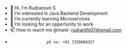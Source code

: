 - 👋 Hi, I’m Rudramuni S
- 👀 I’m interested in Java Backend Development
- 🌱 I’m currently learning Microservices
- 💞️ I’m looking for an oppertunity to work
- 📫 How to reach me @maid- rudrarithi07@gmail.com
-                     ph no- +91 7259604327


<!---
RudraRithi/RudraRithi is a ✨ special ✨ repository because its `README.md` (this file) appears on your GitHub profile.
You can click the Preview link to take a look at your changes.
--->
